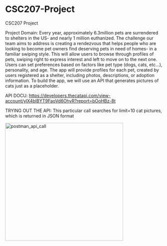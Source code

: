 # CSC207-Project
CSC207 Project

Project Domain:
Every year, approximately 6.3million pets are surrendered to shelters in the US- and nearly 1 million euthanized. The challenge our team aims to address is creating a rendezvous that helps people who are looking to become pet owners find deserving pets in need of homes- in a familiar swiping style. This will allow users to browse through profiles of pets, swiping right to express interest and left to move on to the next one. Users can set preferences based on factors like pet type (dogs, cats, etc…), personality, and age. The app will provide profiles for each pet, created by users registered as a shelter, including photos, descriptions, or adoption information. To build the app, we will use an API that generates pictures of cats just as a placeholder. 

API DOCU: https://developers.thecatapi.com/view-account/ylX4blBYT9FaoVd6OhvR?report=bOoHBz-8t 

TRYING OUT THE API: This particular call searches for limit=10 cat pictures, which is returned in JSON format

<img width="377" alt="postman_api_call" src="https://github.com/jwaanng/CSC207-Project/assets/117032848/ab11fdcb-9c15-4326-b9cd-1fabdb03bdab">
